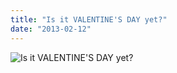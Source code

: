```yaml
---
title: "Is it VALENTINE'S DAY yet?"
date: "2013-02-12"
---
```


![Is it VALENTINE'S DAY yet?](http://nickfoden.files.wordpress.com/2013/02/a-good-day-to-diehard.jpg)
